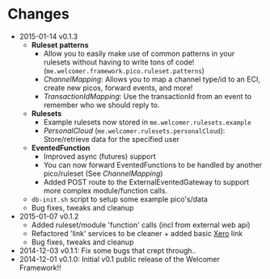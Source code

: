 # Changes

* 2015-01-14 v0.1.3
  * **Ruleset patterns**
    * Allow you to easily make use of common patterns in your rulesets without having to write tons of code! (`me.welcomer.framework.pico.ruleset.patterns`)
    * *ChannelMapping*: Allows you to map a channel type/id to an ECI, create new picos, forward events, and more!
    * *TransactionIdMapping*: Use the transactionId from an event to remember who we should reply to.
  * **Rulesets**
    * Example rulesets now stored in `me.welcomer.rulesets.example`
    * *PersonalCloud* (`me.welcomer.rulesets.personalCloud`): Store/retrieve data for the specified user
  * **EventedFunction**
    * Improved async (futures) support
    * You can now forward EventedFunctions to be handled by another pico/ruleset (See *ChannelMapping*)
    * Added POST route to the ExternalEventedGateway to support more complex module/function calls.
  * `db-init.sh` script to setup some example pico's/data
  * Bug fixes, tweaks and cleanup
* 2015-01-07 v0.1.2
  * Added ruleset/module 'function' calls (incl from external web api)
  * Refactored 'link' services to be cleaner + added basic [Xero](www.xero.com) link
  * Bug fixes, tweaks and cleanup
* 2014-12-03 v0.1.1: Fix some bugs that crept through..
* 2014-12-01 v0.1.0: Initial v0.1 public release of the Welcomer Framework!!

